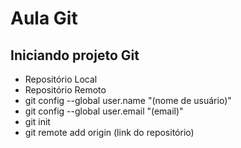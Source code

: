 # Aula Git

## Iniciando projeto Git
- Repositório Local
- Repositório Remoto
- git config --global user.name "(nome de usuário)"
- git config --global user.email "(email)"
- git init
- git remote add origin (link do repositório)
